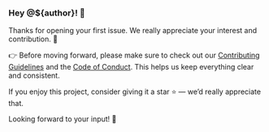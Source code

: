 ### Hey @${author}! 🎉

Thanks for opening your first issue. We really appreciate your interest and contribution. 🙌

👉 Before moving forward, please make sure to check out our [Contributing Guidelines](https://github.com/operaton/operaton/blob/main/CONTRIBUTING.md) and the [Code of Conduct](https://github.com/operaton/operaton/blob/main/CODE_OF_CONDUCT.md). This helps us keep everything clear and consistent.

If you enjoy this project, consider giving it a star ⭐️ — we’d really appreciate that.

Looking forward to your input! 🚀
